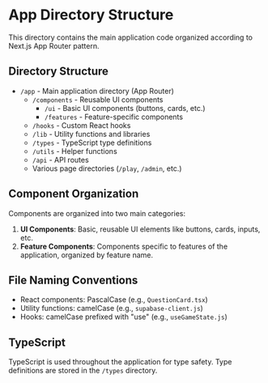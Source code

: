 # App Directory Structure

This directory contains the main application code organized according to Next.js App Router pattern.

## Directory Structure

- `/app` - Main application directory (App Router)
  - `/components` - Reusable UI components
    - `/ui` - Basic UI components (buttons, cards, etc.)
    - `/features` - Feature-specific components
  - `/hooks` - Custom React hooks
  - `/lib` - Utility functions and libraries
  - `/types` - TypeScript type definitions
  - `/utils` - Helper functions
  - `/api` - API routes
  - Various page directories (`/play`, `/admin`, etc.)

## Component Organization

Components are organized into two main categories:

1. **UI Components**: Basic, reusable UI elements like buttons, cards, inputs, etc.
2. **Feature Components**: Components specific to features of the application, organized by feature name.

## File Naming Conventions

- React components: PascalCase (e.g., `QuestionCard.tsx`)
- Utility functions: camelCase (e.g., `supabase-client.js`)
- Hooks: camelCase prefixed with "use" (e.g., `useGameState.js`)

## TypeScript

TypeScript is used throughout the application for type safety. Type definitions are stored in the `/types` directory. 